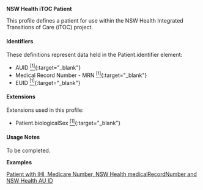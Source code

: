 **NSW Health iTOC Patient**

This profile defines a patient for use within the NSW Health Integrated Transitions of Care (iTOC) project.

#### Identifiers
These definitions represent data held in the Patient.identifier element:
* AUID [<sup>[1]</sup>](http://internal4.health.nsw.gov.au/hird/view_domain_values_list.cfm?ItemID=10089){:target="_blank"}
* Medical Record Number - MRN [<sup>[1]</sup>](http://internal4.health.nsw.gov.au/hird/view_domain_values_list.cfm?ItemID=10089){:target="_blank"}
* EUID [<sup>[1]</sup>](http://internal4.health.nsw.gov.au/hird/view_domain_values_list.cfm?ItemID=10089){:target="_blank"}


#### Extensions
Extensions used in this profile:
* Patient.biologicalSex [<sup>[1]</sup>](http://hl7.org/fhir/ValueSet/biological-sex){:target="_blank"}


#### Usage Notes
To be completed.


**Examples**

[Patient with IHI, Medicare Number, NSW Health medicalRecordNumber and NSW Health AU ID](Patient-example0.html)
